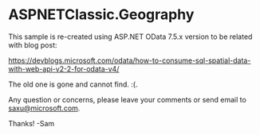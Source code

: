 # ASPNETClassic.Geography

This sample is re-created using ASP.NET OData 7.5.x version to be related with blog post: 

https://devblogs.microsoft.com/odata/how-to-consume-sql-spatial-data-with-web-api-v2-2-for-odata-v4/

The old one is gone and cannot find. :(.

Any question or concerns, please leave your comments or send email to saxu@microsoft.com.

Thanks!
-Sam
